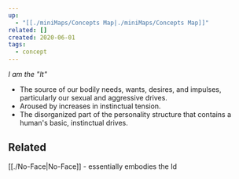 ```yaml
---
up:
  - "[[./miniMaps/Concepts Map|./miniMaps/Concepts Map]]"
related: []
created: 2020-06-01
tags:
  - concept
---
```

 *I am the "It"*  

- The source of our bodily needs, wants, desires, and impulses, particularly our sexual and aggressive drives. 
- Aroused by increases in instinctual tension.
- The disorganized part of the personality structure that contains a human's basic, instinctual drives. 

## Related
[[./No-Face|No-Face]] - essentially embodies the Id